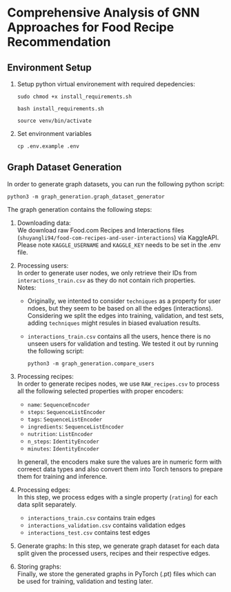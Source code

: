 # Comprehensive Analysis of GNN Approaches for Food Recipe Recommendation

## Environment Setup
1) Setup python virtual environement with required depedencies:
    ```
    sudo chmod +x install_requirements.sh

    bash install_requirements.sh

    source venv/bin/activate
    ```

2) Set environment variables
    ```
    cp .env.example .env
    ```

## Graph Dataset Generation
In order to generate graph datasets, you can run the following python script:
```
python3 -m graph_generation.graph_dataset_generator
``` 

The graph generation contains the following steps:  
1. Downloading data:  
    We download raw Food.com Recipes and Interactions files (`shuyangli94/food-com-recipes-and-user-interactions`) via KaggleAPI.  
    Please note `KAGGLE_USERNAME` and `KAGGLE_KEY` needs to be set in the .env file.

2. Processing users:  
    In order to generate user nodes, we only retrieve their IDs from `interactions_train.csv` as they do not contain rich properties.  
    Notes:
    - Originally, we intented to consider `techniques` as a property for user ndoes, but they seem to be based on all the edges (interactions). Considering we split the edges into training, validation, and test sets, adding `techniques` might resules in biased evaluation results.

    - `interactions_train.csv` contains all the users, hence there is no unseen users for validation and testing. We tested it out by running the following script:
        ```
        python3 -m graph_generation.compare_users
        ```

3. Processing recipes:   
    In order to generate recipes nodes, we use `RAW_recipes.csv` to process all the following selected properties with proper encoders:
    - `name`: `SequenceEncoder`
    - `steps`: `SequenceListEncoder`
    - `tags`: `SequenceListEncoder`
    - `ingredients`: `SequenceListEncoder`
    - `nutrition`: `ListEncoder`
    - `n_steps`: `IdentityEncoder`
    - `minutes`: `IdentityEncoder`  

    In generall, the encoders make sure the values are in numeric form with correect data types and also convert them into Torch tensors to prepare them for training and inference.

4. Processing edges:  
    In this step, we process edges with a single property (`rating`) for each data split separately. 
    - `interactions_train.csv` contains train edges
    - `interactions_validation.csv` contains validation edges   
    - `interactions_test.csv` contains test edges   

5. Generate graphs:
    In this step, we generate graph dataset for each data split given the processed users, recipes and their respective edges.

6. Storing graphs:  
    Finally, we store the generated graphs in PyTorch (.pt) files which can be used for training, validation and testing later. 